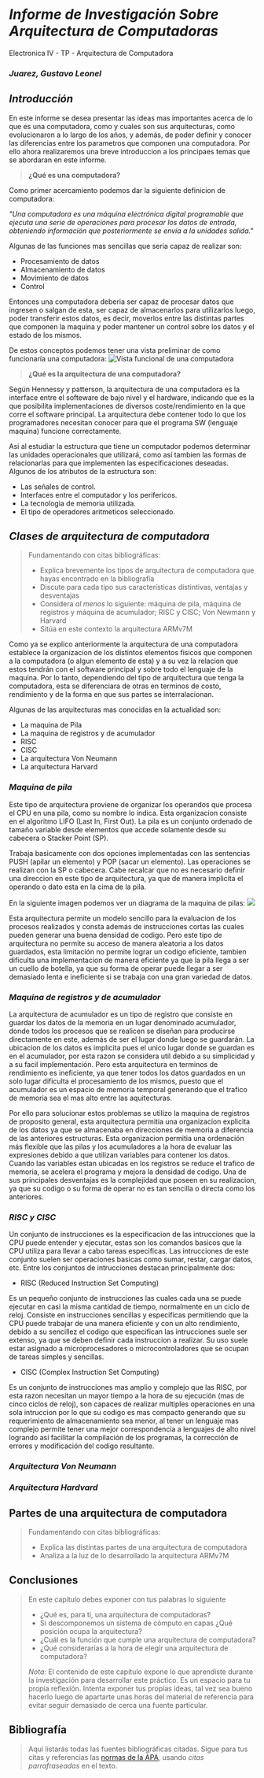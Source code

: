 # *Informe de Investigación Sobre Arquitectura de Computadoras*

Electronica IV - TP - Arquitectura de Computadora

### ***Juarez, Gustavo Leonel***


## *Introducción*

En este informe se desea presentar las ideas mas importantes acerca de lo que es una computadora, como y cuales son sus arquitecturas, 
como evolucionaron a lo largo de los años, y además, de poder definir y conocer las diferencias entre los parametros que componen una 
computadora. Por ello ahora realizaremos una breve introduccion a los principaes temas que se abordaran en este informe.


> **¿Qué es una computadora?**

Como primer acercamiento podemos dar la siguiente definicion de computadora:

*"Una computadora es una máquina electrónica digital programable que ejecuta una serie de operaciones para procesar los datos de*
*entrada, obteniendo información que posteriormente se envía a la unidades salida."*

Algunas de las funciones mas sencillas que seria capaz de realizar son:
* Procesamiento de datos
* Almacenamiento de datos
* Movimiento de datos 
* Control

Entonces una computadora deberia ser capaz de procesar datos que ingresen o salgan de esta, ser capaz de almacenarlos para utilizarlos 
luego, poder transferir estos datos, es decir, moverlos entre las distintas partes que componen la maquina y poder mantener un control 
sobre los datos y el estado de los mismos.

De estos conceptos podemos tener una vista preliminar de como funcionaría una computadora:
![Vista funcional de una computadora](diagrama_computadora.png)

> **¿Qué es la arquitectura de una computadora?**

Según Hennessy y patterson, la arquitectura de una computadora es la interface entre el softeware de bajo nivel y el hardware, indicando
que es la que posibilita implementaciones de diversos coste/rendimiento en la que corre el software principal. La arquitectura debe contener
todo lo que los programadores necesitan conocer para que el programa SW (lenguaje maquina) funcione correctamente. 

Asi al estudiar la estructura que tiene un computador podemos determinar las unidades operacionales que utilizará, como así tambien las
formas de relacionarlas para que implementen las especificaciones deseadas. Algunos de los atributos de la estructura son:
* Las señales de control.
* Interfaces entre el computador y los perifericos.
* La tecnologia de memoria utilizada.
* El tipo de operadores aritmeticos seleccionado.

## *Clases de arquitectura de computadora*

> Fundamentando con citas bibliográficas:
>
> - Explica brevemente los tipos de arquitectura de computadora que hayas encontrado en la bibliografía
> - Discute para cada tipo sus características distintivas, ventajas y desventajas
> - Considera *al menos* lo siguiente: máquina de pila, máquina de registros y máquina de acumulador; RISC y CISC; Von Newmann y Harvard
> - Sitúa en este contexto la arquitectura ARMv7M

Como ya se explico anteriormente la arquitectura de una computadora establece la organizacion de los distintos elementos fisicos que componen
a la computadora (o algun elemento de esta) y a su vez la relacion que estos tendrán con el software principal y sobre todo el lenguaje de la 
maquina. Por lo tanto, dependiendo del tipo de arquitectura que tenga la computadora, esta se diferenciara de otras en terminos de costo, 
rendimiento y de la forma en que sus partes se interralacionan.

Algunas de las arquitecturas mas conocidas en la actualidad son:
+ La maquina de Pila
+ La maquina de registros y de acumulador
+ RISC
+ CISC
+ La arquitectura Von Neumann
+ La arquitectura Harvard

### ***Maquina de pila***

Este tipo de arquitectura proviene de organizar los operandos que procesa el CPU en una pila, como su nombre lo indica. Esta organizacion consiste
en el algoritmo LIFO (Last In, First Out). La pila es un conjunto ordenado de tamaño variable desde elementos que accede solamente desde su cabecera
o Stacker Point (SP).

Trabaja basicamente con dos opciones implementadas con las sentencias PUSH (apilar un elemento) y POP (sacar un elemento). Las operaciones se realizan
con la SP o cabecera. Cabe recalcar que no es necesario definir una direccion en este tipo de arquitectura, ya que de manera implicita el operando o dato
esta en la cima de la pila.

En la siguiente imagen podemos ver un diagrama de la maquina de pilas:
![](pila.png)

Esta arquitectura permite un modelo sencillo para la evaluacion de los procesos realizados y consta además de instrucciones cortas las cuales pueden generar
una buena densidad de codigo. Pero este tipo de arquitectura no permite su acceso de manera aleatoria a los datos guardados, esta limitación no permite
lograr un codigo eficiente, tambien dificulta una implementacion de manera eficiente ya que la pila llega a ser un cuello de botella, ya que su forma de
operar puede llegar a ser demasiado lenta e ineficiente si se trabaja con una gran variedad de datos.

### ***Maquina de registros y de acumulador***
La arquitectura de acumulador es un tipo de registro que consiste en guardar los datos de la memoria en un lugar denominado acumulador, donde todos los
procesos que se realicen se diseñan para producirse directamente en este, además de ser el lugar donde luego se guardarán. La ubicacion de los datos es 
implicita pues el unico lugar donde se guardan es en el acumulador, por esta razon se considera util debido a su simplicidad y a su facil implementación.
Pero esta arquitectura en terminos de rendimiento es ineficiente, ya que tener todos los datos guardados en un solo lugar dificulta el procesamiento de
los mismos, puesto que el acumulador es un espacio de memoria temporal generando que el trafico de memoria sea el mas alto entre las aquitecturas.

Por ello para solucionar estos problemas se utilizo la maquina de registros de proposito general, esta arquitectura permitia una organizacion explicita 
de los datos ya que se almacenaba en direcciones de memoria a diferencia de las anteriores estructuras. Esta organizacion permitia una ordenación más
flexible que las pilas y los acumuladores a la hora de evaluar las expresiones debido a que utilizan variables para contener los datos. Cuando las variables
estan ubicadas en los registros se reduce el trafico de memoria, se acelera el programa y mejora la densidad de codigo. Una de sus principales desventajas 
es la complejidad que poseen en su realizacion, ya que su codigo o su forma de operar no es tan sencilla o directa como los anteriores.

### ***RISC y CISC***
Un conjunto de instrucciones es la especificacion de las intrucciones que la CPU puede entender y ejecutar, estas son los comandos basicos que la CPU utiliza
para llevar a cabo tareas especificas. Las intrucciones de este conjunto suelen ser operaciones basicas como sumar, restar, cargar datos, etc. 
Entre los conjuntos de intrucciones destacan principalmente dos:

* RISC (Reduced Instruction Set Computing)

Es un pequeño conjunto de instrucciones las cuales cada una se puede ejecutar en casi la misma cantidad de tiempo, normalmente en un ciclo de reloj. Consiste
en instrucciones sencillas y especificas permitiendo que la CPU puede trabajar de una manera eficiente y con un alto rendimiento, debido a su sencillez el 
codigo que especifican las intrucciones suele ser extenso, ya que se deben definir cada instruccion a realizar. Su uso suele estar asignado a microprocesadores
o microcontroladores que se ocupan de tareas simples y sencillas.

* CISC (Complex Instruction Set Computing)

Es un conjunto de instrucciones mas amplio y complejo que las RISC, por esta razon necesitan un mayor tiempo a la hora de su ejecución (mas de cinco ciclos de reloj),
son capaces de realizar multiples operaciones en una sola intruccion por lo que su codigo es mas compacto generando que su requerimiento de almacenamiento sea menor,
al tener un lenguaje mas complejo permite tener una mejor correspondencia a lenguajes de alto nivel logrando así facilitar la compilación de los programas, la corrección
de errores y modificación del codigo resultante.

### ***Arquitectura Von Neumann***


### ***Arquitectura Hardvard***


## Partes de una arquitectura de computadora

> Fundamentando con citas bibliográficas:
>
> - Explica las distintas partes de una arquitectura de computadora
> - Analiza a la luz de lo desarrollado la arquitectura ARMv7M

## Conclusiones

> En este capítulo debes exponer con tus palabras lo siguiente
>
> - ¿Qué es, para tí, una arquitectura de computadoras?
> - Si descomponemos un sistema de cómputo en capas ¿Qué posición ocupa la arquitectura?
> - ¿Cuál es la función que cumple una arquitectura de computadora?
> - ¿Qué considerarías a la hora de elegir una arquitectura de computadora?
>
> *Nota:* El contenido de este capítulo expone lo que aprendiste durante la investigación para desarrollar este práctico. Es un espacio para tu propia reflexión. Intenta exponer tus propias ideas, tal vez sea bueno hacerlo luego de apartarte unas horas del material de referencia para evitar seguir demasiado de cerca una fuente particular.

## Bibliografía

> Aquí listarás todas las fuentes bibliográficas citadas. Sigue para tus citas y referencias las [normas de la APA](https://normas-apa.org/citas/), usando *citas parrafraseadas* en el texto.
